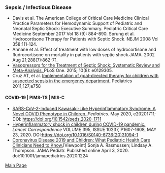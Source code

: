 ### Sepsis / Infectious Disease
- Davis et al. The American College of Critical Care Medicine Clinical Practice Parameters for Hemodynamic Support of Pediatric and Neonatal Septic Shock: Executive Summary. Pediatric Critical Care Medicine September 2017 Vol 18 (9): 884–890.
Sprung et al. Hydrocortisone Therapy for Patients with Septic Shock. NEJM 2008 Vol 358:111-124.
- Annane et al. Effect of treatment with low doses of hydrocortisone and fludrocortisone on mortality in patients with septic shock.JAMA. 2002 Aug 21;288(7):862-71.
- <a href = "https://www.ncbi.nlm.nih.gov/pmc/articles/PMC4523170/"> Vasopressors for the Treatment of Septic Shock: Systematic Review and Meta-Analysis. </a>PLoS One. 2015; 10(8): e0129305. 
- Cruz AT, et al. <a href="https://pediatrics.aappublications.org/content/127/3/e758">Implementation of goal-directed therapy for children with suspected sepsis in the emergency department.</a> Pediatrics 2011;127;e758

#### COVID-19 | PIMS-TS | MIS-C

- <a href="https://pediatrics.aappublications.org/content/early/2020/05/19/peds.2020-1711?cct=2287">SARS-CoV-2-Induced Kawasaki-Like Hyperinflammatory Syndrome: A Novel COVID Phenotype in Children. </a><i>Pediatrics.</i> May 2020, e20201711; DOI: https://doi.org/10.1542/peds.2020-1711
- <a href = "https://www.thelancet.com/journals/lancet/article/PIIS0140-6736(20)31094-1/fulltext">Hyperinflammatory shock in children during COVID-19 pandemic. </a><i> Lancet Correspondence</i> VOLUME 395, ISSUE 10237, P1607-1608, MAY 23, 2020. DOI:https://doi.org/10.1016/S0140-6736(20)31094-1
- <a href = "https://jamanetwork.com/journals/jamapediatrics/fullarticle/2764248"> Coronavirus Disease 2019 and Children: What Pediatric Health Care Clinicians Need to Know.</a>[Viewpoint] Sonja A. Rasmussen; Lindsay A. Thompson. JAMA Pediatr. Published online April 3, 2020. doi:10.1001/jamapediatrics.2020.1224


<a href = "https://tracielin.github.io/PICU_Resources/index"> Main Page </a>
